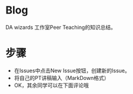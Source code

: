 # Blog
DA wizards 工作室Peer Teaching的知识总结。

# 步骤

 - 在Issues中点击New Issue按钮，创建新的Issue。
 - 将自己的PT讲稿输入（MarkDown格式）
 - OK，其余同学可以在下面评论哦
 

